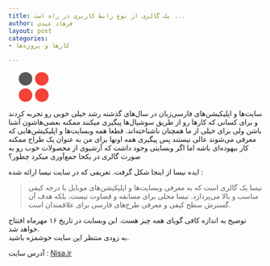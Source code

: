 ```yaml
---
title: یک گالری از نوع رابط کاربری در راه است ...
author: فرهاد عیدی
layout: post
categories:
- کارها و پروژه‌ها

---
```

<div class="pull-right" style="margin: 15px 0 0 20px;">
  <svg width="60px" height="60px" viewBox="0 0 41 41" version="1.1" xmlns="http://www.w3.org/2000/svg" xmlns:xlink="http://www.w3.org/1999/xlink" xmlns:sketch="http://www.bohemiancoding.com/sketch/ns" class="brand__logo">
    <g id="Welcome" stroke="none" stroke-width="1" fill="none" fill-rule="evenodd" sketch:type="MSPage">
      <g id="Desktop-HD" sketch:type="MSArtboardGroup" transform="translate(-739.000000, -277.000000)">
        <g id="Logo" sketch:type="MSLayerGroup" transform="translate(739.000000, 277.000000)">
          <circle id="1" fill="#F44336" sketch:type="MSShapeGroup" cx="31.632" cy="31.632" r="9.2"></circle>
          <circle id="2" fill="#F44336" sketch:type="MSShapeGroup" cx="9.46" cy="31.54" r="9.2"></circle>
          <circle id="3" fill="#585858" sketch:type="MSShapeGroup" cx="9.46" cy="9.46" r="9.2"></circle>
          <circle id="4" fill="#F44336" sketch:type="MSShapeGroup" cx="31.54" cy="9.46" r="9.2"></circle>
        </g>
      </g>
    </g>
  </svg>
</div>


سایت‌ها و اپلیکیشن‌های فارسی‌زبان در سال‌های گذشته رشد خیلی خوبی رو تجربه کردند و برای کسانی که کارها رو از طریق سوشیال‌ها پیگیری میکنند ممکنه بعضی‌هاشون آشنا باشن ولی برای خیلی از ما همچنان ناشناخته‌اند. قطعا همه وبسایت‌ها و اپلیکیشن‌هایی که معرفی می‌شوند عالی نیستند پس پیگیری همه اونها برای من به عنوان یک طراح ممکنه کار بیهوده‌ای باشه اما اگر وبسایتی وجود داشت که آرشیوی از محصولات خوب رو به صورت گالری در یکجا جمع‌آوری میکرد چطور؟

ایده نیسا از اینجا شکل گرفت. تعریفی که در سایت نیسا ارائه شده :


> نیسا یک گالری است که به معرفی وبسایت‌ها و اپلیکیشن‌های موبایل با درجه کیفی مناسب و بالا می‌پردازد. نیسا محلی برای مسابقه و قضاوت نیست، بلکه هدف آن گسترش سطح کیفی و معرفی طرح‌های فارسی برای علاقمندان است.

توضیح به اندازه کافی گویای همه چیز هست. این وبسایت در تاریخ ۱۶ مهرماه افتتاح خواهد شد. <br />
به زودی منتظر این سایت خوشمزه باشید.

آدرس سایت : [Nisa.ir][1]

[1]: http://nisa.ir/
